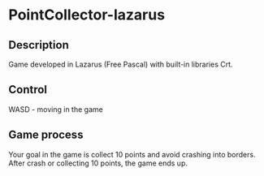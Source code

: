 # PointCollector-lazarus
 
## Description
Game developed in Lazarus (Free Pascal) with built-in libraries Crt.

## Control
WASD - moving in the game

## Game process
Your goal in the game is collect 10 points and avoid crashing into borders. After crash or collecting 10 points, the game ends up.
